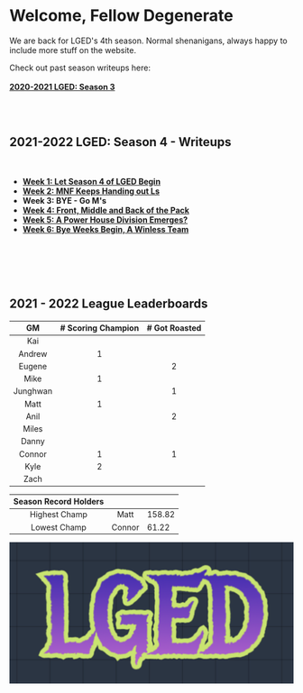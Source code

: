 # Welcome, Fellow Degenerate
We are back for LGED's 4th season. Normal shenanigans, always happy to include more stuff on the website.

Check out past season writeups here:
<br>
<br>
**[2020-2021 LGED: Season 3](./2020_archive_page.md)**

<br>
<br>


## 2021-2022 LGED: Season 4 - Writeups

<br>

 - **[Week 1: Let Season 4 of LGED Begin](./20201_writeups/2021_week1_writeup.md)**
 - **[Week 2: MNF Keeps Handing out Ls](./20201_writeups/2021_week2_writeup.md)**
 - **Week 3: BYE - Go M's**
 - **[Week 4: Front, Middle and Back of the Pack](./20201_writeups/2021_week4_writeup.md)**
 - **[Week 5: A Power House Division Emerges?](./20201_writeups/2021_week5_writeup.md)**
 - **[Week 6: Bye Weeks Begin, A Winless Team ](./20201_writeups/2021_week6_writeup.md)**
 
<br>
<br>
<br>
<br>



## 2021 - 2022 League Leaderboards


|    GM     | # Scoring Champion | # Got Roasted |
|:---------:|:------------------:|:-------------:|
| Kai       |                    |               |
| Andrew    |         1          |               |
| Eugene    |                    |       2       |
| Mike      |         1          |               |
| Junghwan  |                    |       1       |
| Matt      |         1          |               |
| Anil      |                    |       2       |
| Miles     |                    |               |
| Danny     |                    |               |
| Connor    |         1          |       1       |
| Kyle      |         2          |               |
| Zach      |                    |               |

|Season Record Holders|||
|:-----------:|:------------------:|:--------------|
|Highest Champ|      Matt          |    158.82     |
|Lowest  Champ|      Connor        |     61.22     |


![LGED Logo](./media/21-22_lged_logo.png)
